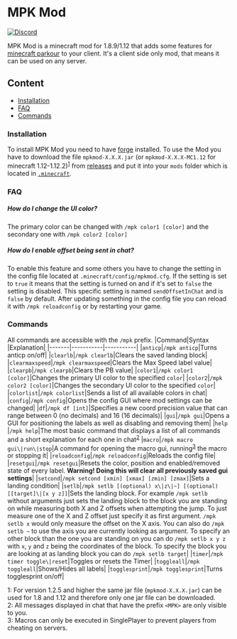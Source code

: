 # MPK Mod
[![Discord](https://img.shields.io/discord/819737524372504587?color=7289DA&logo=discord)](https://discord.gg/rSzmsdXsvW)

MPK Mod is a minecraft mod for 1.8.9/1.12 that adds some features for [minecraft parkour](https://www.mcpk.wiki/wiki/Main_Page) to your client. It's a client side only mod, that means it can be used on any server.

## Content
- [Installation](#Installation)
- [FAQ](#FAQ)
- [Commands](#Commands)

### Installation

To install MPK Mod you need to have [forge](https://files.minecraftforge.net) installed.
To use the Mod you have to download the file `mpkmod-X.X.X.jar` (or `mpkmod-X.X.X-MC1.12` for minecraft 1.12-1.12.2)<sup>[1](#footnote1)</sup> from [releases](https://github.com/kurrycat2004/MpkMod/releases) and put it into your `mods` folder which is located in [`.minecraft`](https://minecraft.gamepedia.com/.minecraft).

### FAQ
##### **How do I change the UI color?**<br/>
The primary color can be changed with `/mpk color1 [color]` and the secondary one with `/mpk color2 [color]`

##### **How do I enable offset being sent in chat?**<br/>
To enable this feature and some others you have to change the setting in the config file located at `.minecraft/config/mpkmod.cfg`. If the setting is set to `true` it means that the setting is turned on and if it's set to `false` the setting is disabled. This specific setting is named `sendOffsetInChat` and is `false` by default. After updating something in the config file you can reload it with `/mpk reloadconfig` or by restarting your game.

### Commands
All commands are accessible with the `/mpk` prefix.
|Command|Syntax     |Explanation|
|-------|-----------|-----------|
|`anticp`|`/mpk anticp`|Turns anticp on/off|
|`clearlb`|`/mpk clearlb`|Clears the saved landing block|
|`clearmaxspeed`|`/mpk clearmaxspeed`|Clears the Max Speed label value|
|`clearpb`|`/mpk clearpb`|Clears the PB value|
|`color1`|`/mpk color1 [color]`|Changes the primary UI color to the specified `color`|
|`color2`|`/mpk color2 [color]`|Changes the secondary UI color to the specified `color`|
|`colorlist`|`/mpk colorlist`|Sends a list of all available colors in chat|
|`config`|`/mpk config`|Opens the config GUI where mod settings can be changed|
|`df`|`/mpk df [int]`|Specifies a new coord precision value that can range between 0 (no decimals) and 16 (16 decimals)|
|`gui`|`/mpk gui`|Opens a GUI for positioning the labels as well as disabling and removing them|
|`help` |`/mpk help`|The most basic command that displays a list of all commands and a short explanation for each one in chat<sup>[2](#footnote2)</sup>
|`macro`|`/mpk macro gui\|run\|stop`|A command for opening the macro gui, running<sup>[3](#footnote3)</sup> the macro or stopping it|
|`reloadconfig`|`/mpk reloadconfig`|Reloads the config file|
|`resetgui`|`/mpk resetgui`|Resets the color, position and enabled/removed state of every label. **Warning! Doing this will clear all previously saved gui settings**|
|`setcond`|`/mpk setcond [xmin] [xmax] [zmin] [zmax]`|Sets a landing condition|
|`setlb`|`/mpk setlb [(optional) x\|z\|~] [(optional) [[target]\|[x y z]]`|Sets the landing block. For example `/mpk setlb` without arguments just sets the landing block to the block you are standing on while measuring both X and Z offsets when attempting the jump. To just measure one of the X and Z offset just specify it as first argument. `/mpk setlb x` would only measure the offset on the X axis. You can also do `/mpk setlb ~` to use the axis you are currently looking as argument. To specify an other block than the one you are standing on you can do `/mpk setlb x y z` with `x`, `y` and `z` being the coordinates of the block. To specify the block you are looking at as landing block you can do `/mpk setlb target`|
|`timer`|`/mpk timer toggle\|reset`|Toggles or resets the Timer|
|`toggleall`|`/mpk toggleall`|Shows/Hides all labels|
|`togglesprint`|`/mpk togglesprint`|Turns togglesprint on/off|

<a name="footnote1">1</a>: For version 1.2.5 and higher the same jar file (`mpkmod-X.X.X.jar`) can be used for 1.8 and 1.12 and therefore only one jar file can be downloaded.</br>
<a name="footnote2">2</a>: All messages displayed in chat that have the prefix `<MPK>` are only visible to you.</br>
<a name="footnote3">3</a>: Macros can only be executed in SinglePlayer to prevent players from cheating on servers.
